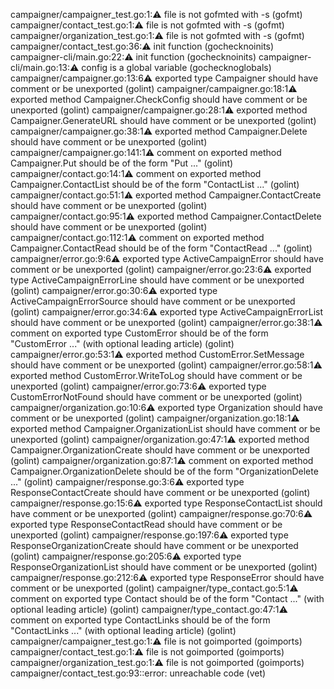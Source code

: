 campaigner/campaigner_test.go:1::warning: file is not gofmted with -s (gofmt)
campaigner/contact_test.go:1::warning: file is not gofmted with -s (gofmt)
campaigner/organization_test.go:1::warning: file is not gofmted with -s (gofmt)
campaigner/contact_test.go:36::warning: init function (gochecknoinits)
campaigner-cli/main.go:22::warning: init function (gochecknoinits)
campaigner-cli/main.go:13::warning: config is a global variable (gochecknoglobals)
campaigner/campaigner.go:13:6:warning: exported type Campaigner should have comment or be unexported (golint)
campaigner/campaigner.go:18:1:warning: exported method Campaigner.CheckConfig should have comment or be unexported (golint)
campaigner/campaigner.go:28:1:warning: exported method Campaigner.GenerateURL should have comment or be unexported (golint)
campaigner/campaigner.go:38:1:warning: exported method Campaigner.Delete should have comment or be unexported (golint)
campaigner/campaigner.go:141:1:warning: comment on exported method Campaigner.Put should be of the form "Put ..." (golint)
campaigner/contact.go:14:1:warning: comment on exported method Campaigner.ContactList should be of the form "ContactList ..." (golint)
campaigner/contact.go:51:1:warning: exported method Campaigner.ContactCreate should have comment or be unexported (golint)
campaigner/contact.go:95:1:warning: exported method Campaigner.ContactDelete should have comment or be unexported (golint)
campaigner/contact.go:112:1:warning: comment on exported method Campaigner.ContactRead should be of the form "ContactRead ..." (golint)
campaigner/error.go:9:6:warning: exported type ActiveCampaignError should have comment or be unexported (golint)
campaigner/error.go:23:6:warning: exported type ActiveCampaignErrorLine should have comment or be unexported (golint)
campaigner/error.go:30:6:warning: exported type ActiveCampaignErrorSource should have comment or be unexported (golint)
campaigner/error.go:34:6:warning: exported type ActiveCampaignErrorList should have comment or be unexported (golint)
campaigner/error.go:38:1:warning: comment on exported type CustomError should be of the form "CustomError ..." (with optional leading article) (golint)
campaigner/error.go:53:1:warning: exported method CustomError.SetMessage should have comment or be unexported (golint)
campaigner/error.go:58:1:warning: exported method CustomError.WriteToLog should have comment or be unexported (golint)
campaigner/error.go:73:6:warning: exported type CustomErrorNotFound should have comment or be unexported (golint)
campaigner/organization.go:10:6:warning: exported type Organization should have comment or be unexported (golint)
campaigner/organization.go:18:1:warning: exported method Campaigner.OrganizationList should have comment or be unexported (golint)
campaigner/organization.go:47:1:warning: exported method Campaigner.OrganizationCreate should have comment or be unexported (golint)
campaigner/organization.go:87:1:warning: comment on exported method Campaigner.OrganizationDelete should be of the form "OrganizationDelete ..." (golint)
campaigner/response.go:3:6:warning: exported type ResponseContactCreate should have comment or be unexported (golint)
campaigner/response.go:15:6:warning: exported type ResponseContactList should have comment or be unexported (golint)
campaigner/response.go:70:6:warning: exported type ResponseContactRead should have comment or be unexported (golint)
campaigner/response.go:197:6:warning: exported type ResponseOrganizationCreate should have comment or be unexported (golint)
campaigner/response.go:205:6:warning: exported type ResponseOrganizationList should have comment or be unexported (golint)
campaigner/response.go:212:6:warning: exported type ResponseError should have comment or be unexported (golint)
campaigner/type_contact.go:5:1:warning: comment on exported type Contact should be of the form "Contact ..." (with optional leading article) (golint)
campaigner/type_contact.go:47:1:warning: comment on exported type ContactLinks should be of the form "ContactLinks ..." (with optional leading article) (golint)
campaigner/campaigner_test.go:1::warning: file is not goimported (goimports)
campaigner/contact_test.go:1::warning: file is not goimported (goimports)
campaigner/organization_test.go:1::warning: file is not goimported (goimports)
campaigner/contact_test.go:93::error: unreachable code (vet)
